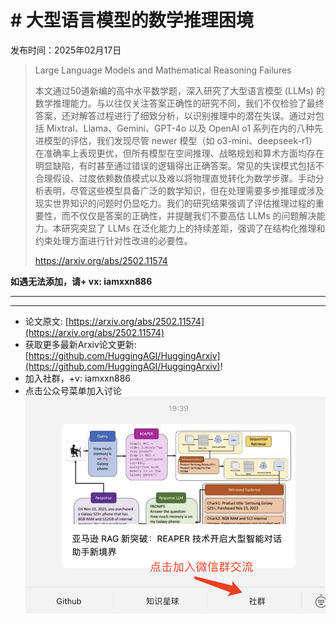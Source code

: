 # # 大型语言模型的数学推理困境
发布时间：2025年02月17日


> Large Language Models and Mathematical Reasoning Failures
>
> 本文通过50道新编的高中水平数学题，深入研究了大型语言模型 (LLMs) 的数学推理能力。与以往仅关注答案正确性的研究不同，我们不仅检验了最终答案，还对解答过程进行了细致分析，以识别推理中的潜在失误。通过对包括 Mixtral、Llama、Gemini、GPT-4o 以及 OpenAI o1 系列在内的八种先进模型的评估，我们发现尽管 newer 模型（如 o3-mini、deepseek-r1）在准确率上表现更优，但所有模型在空间推理、战略规划和算术方面均存在明显缺陷，有时甚至通过错误的逻辑得出正确答案。常见的失误模式包括不合理假设、过度依赖数值模式以及难以将物理直觉转化为数学步骤。手动分析表明，尽管这些模型具备广泛的数学知识，但在处理需要多步推理或涉及现实世界知识的问题时仍显吃力。我们的研究结果强调了评估推理过程的重要性，而不仅仅是答案的正确性，并提醒我们不要高估 LLMs 的问题解决能力。本研究突显了 LLMs 在泛化能力上的持续差距，强调了在结构化推理和约束处理方面进行针对性改进的必要性。
>
> https://arxiv.org/abs/2502.11574

**如遇无法添加，请+ vx: iamxxn886**
<hr />


<hr />

- 论文原文: [https://arxiv.org/abs/2502.11574](https://arxiv.org/abs/2502.11574)
- 获取更多最新Arxiv论文更新: [https://github.com/HuggingAGI/HuggingArxiv](https://github.com/HuggingAGI/HuggingArxiv)!
- 加入社群，+v: iamxxn886
- 点击公众号菜单加入讨论
![](https://raw.githubusercontent.com/HuggingAGI/wx_assets/main/2024/07/31/1722434818326-94339e92-22f1-4472-9d27-fed232f70b5d.jpeg)